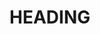 # HEADING<WELCOME TO SAMUEL OLUWATOBI PORTOFOLIO>
## <HELLO WORLD>
### <WELCOME TO SAMUEL OLUWATOBI PORTOFOLIO>
#### <HERE ARE MY ACHIEVEMENT AS A STRUCTURAL ENGINEER>
